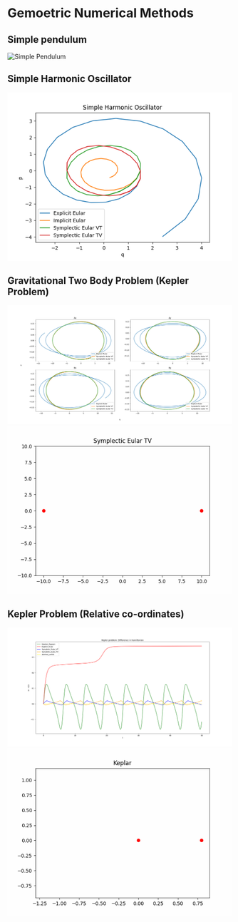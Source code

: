 # Gemoetric Numerical Methods

## Simple pendulum
![Simple Pendulum](/Baisc_Implementations/Mathematical_Pendulum.png)

## Simple Harmonic Oscillator
![](/Basic_Implementations/Simple_Harmonic_Oscillator.png)

## Gravitational Two Body Problem (Kepler Problem)
![](/Basic_Implementations/Gravetational_Two_Body_Problem.png)
![](/Basic_Implementations/two_body.gif)

## Kepler Problem (Relative co-ordinates)
![](/Basic_Implementations/Kepler_hamiltonion.png)
![](/Basic_Implementations/Kepler.gif)
